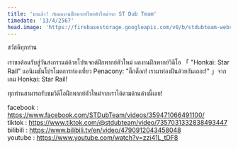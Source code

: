 ```yaml
---
title: 'มาแล้ว! กับผลงานฝึกพากย์ไทยตัวใหม่จาก ST Dub Team'
timedate: '13/4/2567'
head.image: 'https://firebasestorage.googleapis.com/v0/b/stdubteam-website.appspot.com/o/projects-webp%2Fst-pj-16-thumnail.webp?alt=media'
---
```


สวัสดีทุกท่าน

เราขอต้อนรับสู่วันสงกรานต์ด้วยโปรเจกต์ฝึกพากย์ตัวใหม่
ผลงานฝึกพากย์วิดีโอ 「 "Honkai: Star Rail" แอนิเมชันโปรโมตการท่องเที่ยว Penacony: "ติ๊กต็อก! เรามาท่องฝันด้วยกันเถอะ!" 」จากเกม Honkai: Star Rail!

ทุกท่านสามารถรับชมวิดีโอฝึกพากย์ตัวใหม่จากเราได้ตามด้านล่างนี้เลย!

facebook : https://www.facebook.com/STDubTeam/videos/359471066491100/<br />
tiktok : https://www.tiktok.com/@stdubteam/video/7357031332838493447<br />
bilibili : https://www.bilibili.tv/en/video/4790912043458048<br />
youtube : https://www.youtube.com/watch?v=zzi41L_tDF8<br />